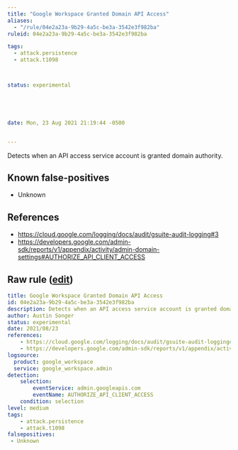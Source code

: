 ```yaml
---
title: "Google Workspace Granted Domain API Access"
aliases:
  - "/rule/04e2a23a-9b29-4a5c-be3a-3542e3f982ba"
ruleid: 04e2a23a-9b29-4a5c-be3a-3542e3f982ba

tags:
  - attack.persistence
  - attack.t1098



status: experimental





date: Mon, 23 Aug 2021 21:19:44 -0500


---
```


Detects when an API access service account is granted domain authority.

<!--more-->


## Known false-positives

* Unknown



## References

* https://cloud.google.com/logging/docs/audit/gsuite-audit-logging#3
* https://developers.google.com/admin-sdk/reports/v1/appendix/activity/admin-domain-settings#AUTHORIZE_API_CLIENT_ACCESS


## Raw rule ([edit](https://github.com/SigmaHQ/sigma/edit/master/rules/cloud/gworkspace/gworkspace_granted_domain_api_access.yml))
```yaml
title: Google Workspace Granted Domain API Access
id: 04e2a23a-9b29-4a5c-be3a-3542e3f982ba
description: Detects when an API access service account is granted domain authority.
author: Austin Songer
status: experimental
date: 2021/08/23
references:
    - https://cloud.google.com/logging/docs/audit/gsuite-audit-logging#3
    - https://developers.google.com/admin-sdk/reports/v1/appendix/activity/admin-domain-settings#AUTHORIZE_API_CLIENT_ACCESS
logsource:
  product: google_workspace
  service: google_workspace.admin
detection:
    selection:
        eventService: admin.googleapis.com
        eventName: AUTHORIZE_API_CLIENT_ACCESS
    condition: selection
level: medium
tags:
    - attack.persistence
    - attack.t1098
falsepositives:
 - Unknown
 

```
